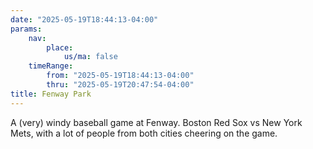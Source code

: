 ```yaml
---
date: "2025-05-19T18:44:13-04:00"
params:
    nav:
        place:
            us/ma: false
    timeRange:
        from: "2025-05-19T18:44:13-04:00"
        thru: "2025-05-19T20:47:54-04:00"
title: Fenway Park
---
```


A (very) windy baseball game at Fenway. Boston Red Sox vs New York Mets, with a lot of people from both cities cheering on the game.
